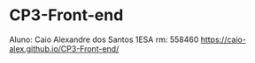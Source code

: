 # CP3-Front-end
Aluno: Caio Alexandre dos Santos
1ESA
rm: 558460
https://caio-alex.github.io/CP3-Front-end/